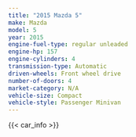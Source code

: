 ```yaml
---
title: "2015 Mazda 5"
make: Mazda
model: 5
year: 2015
engine-fuel-type: regular unleaded
engine-hp: 157
engine-cylinders: 4
transmission-type: Automatic
driven-wheels: Front wheel drive
number-of-doors: 4
market-category: N/A
vehicle-size: Compact
vehicle-style: Passenger Minivan
---
```


{{< car_info >}}
